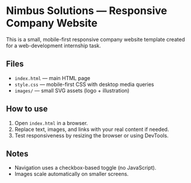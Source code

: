 # Nimbus Solutions — Responsive Company Website

This is a small, mobile-first responsive company website template created for a web-development internship task.

## Files
- `index.html` — main HTML page
- `style.css` — mobile-first CSS with desktop media queries
- `images/` — small SVG assets (logo + illustration)

## How to use
1. Open `index.html` in a browser.
2. Replace text, images, and links with your real content if needed.
3. Test responsiveness by resizing the browser or using DevTools.

## Notes
- Navigation uses a checkbox-based toggle (no JavaScript).
- Images scale automatically on smaller screens.